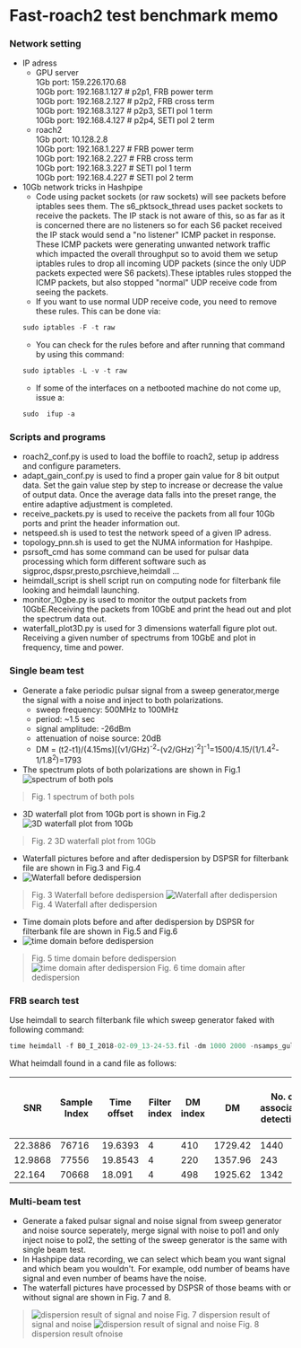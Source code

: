 # Fast-roach2 test benchmark memo
### Network setting
* IP adress
	* GPU server<br>
	1Gb port: 159.226.170.68<br>
	10Gb port: 192.168.1.127 # p2p1, FRB power term<br>
	10Gb port: 192.168.2.127 # p2p2, FRB cross term<br>
  	10Gb port: 192.168.3.127 # p2p3, SETI pol 1 term<br>
    10Gb port: 192.168.4.127 # p2p4, SETI pol 2 term<br>    
	* roach2<br>
1Gb port: 10.128.2.8<br>
	10Gb port: 192.168.1.227 # FRB power term<br>
	10Gb port: 192.168.2.227 # FRB cross term<br>
  	10Gb port: 192.168.3.227 # SETI pol 1 term<br>
    10Gb port: 192.168.4.227 # SETI pol 2 term<br>
* 10Gb network tricks in Hashpipe
	* Code using packet sockets (or raw sockets) will see packets before iptables sees them.  The s6_pktsock_thread uses packet sockets to receive the packets.  The IP stack is not aware of this, so as far as it is concerned there are no listeners so for each S6 packet received the IP stack would send a "no listener" ICMP packet in response. These ICMP packets were generating unwanted network traffic which impacted the overall throughput so to avoid them we setup iptables rules to drop all incoming UDP packets (since the only UDP packets expected were S6 packets).These iptables rules stopped the ICMP packets, but also stopped "normal" UDP receive code from seeing the packets.  
	* If you want to use normal UDP receive code, you need to remove these rules.  This can be done via:
	```javascript
	sudo iptables -F -t raw
	```
	* You can check for the rules before and after running that command by using this command:
	```javascript
	sudo iptables -L -v -t raw
	```    
	* If some of the interfaces on a netbooted machine do not come up, issue a:<br>
	```javascript
	sudo  ifup -a
	```
### Scripts and programs
* roach2_conf.py is used to load the boffile to roach2, setup ip address and configure parameters.
*  adapt_gain_conf.py is used to find a proper gain value for 8 bit output data. Set the gain value step by step to increase or decrease the value of output data. Once the average data falls into the preset range, the entire adaptive adjustment is completed. 
*  receive_packets.py is used to receive the packets from all four 10Gb ports and print the header information out.
*  netspeed.sh is used to test the network speed of a given IP adress. 
*  topology_pnn.sh is used to get the NUMA information for Hashpipe.
*  psrsoft_cmd has some command can be used for pulsar data processing which form different software such as sigproc,dspsr,presto,psrchieve,heimdall ...
*  heimdall_script is shell script run on computing node for filterbank file looking and heimdall launching.  
*  monitor_10gbe.py is used to monitor the output packets from 10GbE.Receiving the packets from 10GbE and print the head out and plot the spectrum data out.
* waterfall_plot3D.py is used for 3 dimensions waterfall figure plot out. Receiving a given number of spectrums from 10GbE and plot in frequency, time and power.	
### Single beam test
* Generate a fake periodic pulsar signal from a sweep generator,merge the signal with a noise and inject to both polarizations.
	* sweep frequency: 500MHz to 100MHz
	* period: ~1.5 sec
	* signal amplitude: -26dBm
	* attenuation of noise source: 20dB	 
	* DM = (t2-t1)/(4.15ms)[(ν1/GHz)<sup>-2</sup>-(ν2/GHz)<sup>-2</sup>]<sup>-1</sup>=1500/4.15/(1/1.4<sup>2</sup>-1/1.8<sup>2</sup>)=1793
* The spectrum plots of both polarizations are shown in Fig.1
![spectrum of both pols](spectrum_2pols.png)
> Fig. 1 spectrum of both pols
* 3D waterfall plot from 10Gb port is shown in Fig.2
![3D waterfall plot from 10Gb](waterfall_3D.png)
> Fig. 2 3D waterfall plot from 10Gb
* Waterfall pictures before and after dedispersion by DSPSR for filterbank file are shown in Fig.3 and Fig.4
* ![Waterfall before dedispersion](waterfall_before_dedisp.png)
> Fig. 3 Waterfall before dedispersion
> ![Waterfall after dedispersion](waterfall_after_dedisp.png)
> Fig. 4 Waterfall after dedispersion
* Time domain plots before and after dedispersion by DSPSR for filterbank file are shown in Fig.5 and Fig.6
* ![time domain before dedispersion](time_domain_before_dedisp.png)
> Fig. 5 time domain before dedispersion
> ![time domain after dedispersion](time_domain_after_dedisp.png)
> Fig. 6 time domain after dedispersion
### FRB search test
Use heimdall to search filterbank file which sweep generator faked with following command:
```javascript
time heimdall -f B0_I_2018-02-09_13-24-53.fil -dm 1000 2000 -nsamps_gulp 100000 -rfi_tol 50 -boxcar_max 16 -dm_tol 1.5 -v
```
What heimdall found in a cand file as follows:

|SNR|Sample Index|Time offset|Filter index|DM index|DM|No. of associated detections|Sample index of earliest associated detection|Sample index of latest associated detection|
|------|------|------|------|------|------|------|------|------|
| 22.3886|	76716|	19.6393|	4|	410	|1729.42|	1440|	76636|	76836|	
|12.9868|	77556|	19.8543|	4|	220	|1357.96|	243|	77540|	77604|	
|22.164|	70668|	18.091|		4|	498	|1925.62|	1342|	70380|	70780|

### Multi-beam test
* Generate a faked pulsar signal and noise signal from sweep generator and noise source seperately, merge signal with noise to pol1 and only inject noise to pol2, the setting of the sweep generator is the same with single beam test.
* In Hashpipe data recording, we can select which beam you want signal and which beam you wouldn't. For example, odd number of beams have signal  and even number of beams have the noise.
* The waterfall pictures have processed by DSPSR of those beams with or without signal are shown in Fig. 7 and 8.
> ![dispersion result of signal and noise](dspsr_with_signal.png)
> Fig. 7 dispersion result of signal and noise
> ![dispersion result of signal and noise](dspsr_without_signal.png)
> Fig. 8 dispersion result ofnoise
